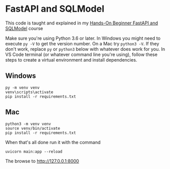 # FastAPI and SQLModel
This code is taught and explained in my [Hands-On Beginner FastAPI and SQLModel](https://alansimpson.me/fastapi/) course

Make sure you're using Python 3.6 or later. In Windows you might need to execute `py -V` to get the version number. On a Mac try `python3 -V`. If they don't work, replace `py` or `python3` below with whatever does work for you. In VS Code terminal (or whatever command line you're using), follow these steps to create a virtual environment and install dependencies.

Windows
-------

`py -m venv venv`  
`venv\scripts\activate`  
`pip install -r requirements.txt`

Mac
---

`python3 -m venv venv`  
`source venv/bin/activate`  
`pip install -r requirements.txt`

When that's all done run it with the command

`uvicorn main:app --reload`

The browse to http://127.0.0.1:8000
